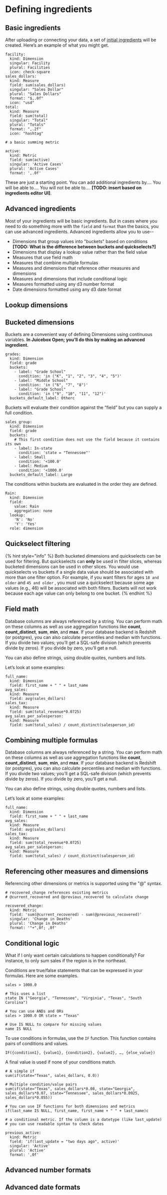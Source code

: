 # Defining ingredients

## Basic ingredients

After uploading or connecting your data, a set of [initial ingredients](./#initial-ingredients) will be created. Here’s an example of what you might get.

```text
facility:
  kind: Dimension
  singular: Facility
  plural: Facilities
  icon: check-square
sales_dollars:
  kind: Measure
  field: sum(sales_dollars)
  singular: "Sales Dollar"
  plural: "Sales Dollars"
  format: "$,.0f"
  icon: "usd"
total:
  kind: Measure
  field: sum(total)
  singular: "Total"
  plural: "Totals"
  format: ",.2f"
  icon: "hashtag"  
```

```text
# a basic summing metric

active:
  kind: Metric
  field: sum(active)
  singular: 'Active Cases'
  plural: 'Active Cases'
  format: ',.0f'
```

These are just a starting point. You can add additional ingredients by.... You will be able to.... You will not be able to.... **\[TODO: insert based on ingredients editor UI\]**.

## Advanced ingredients

Most of your ingredients will be basic ingredients. But in cases where you need to do something more with the `field` and `format` than the basics, you can use advanced ingredients. Advanced ingredients allow you to use--

* Dimensions that group values into "buckets" based on conditions **\[TODO: What is the difference between buckets and quickselects?\]**
* Dimensions that display a lookup value rather than the field value
* Measures that use field math
* Measures that combine multiple formulas
* Measures and dimensions that reference other measures and dimensions
* Measures and dimensions that include conditional logic
* Measures formatted using any d3 number format
* Date dimensions formatted using any d3 date format

## Lookup dimensions

## Bucketed dimensions

Buckets are a convenient way of defining Dimensions using continuous variables. **In Juicebox Open; you’ll do this by making an advanced ingredient.** 

```text
grades:
  kind: Dimension
  field: grade
  buckets:
    - label: "Grade School"
      condition: 'in ("K", "1", "2", "3", "4", "5")'
    - label: "Middle School"
      condition: 'in ("6", "7", "8")'
    - label: "Grade School"
      condition: 'in ("9", "10", "11", "12")'
  buckets_default_label: Otherc
```

Buckets will evaluate their condition against the “field” but you can supply a full condition.

```text
sales_group:
  kind: Dimension
  field: grade
  buckets:
    # This first condition does not use the field because it contains its own
    - label: In-state
      condition: 'state = "Tennessee"'
    - label: Small
      condition: '<100.0'
    - label: Medium
      condition: '<1000.0'
  buckets_default_label: Large
```

The conditions within buckets are evaluated in the order they are defined.

```text
Rain:
  kind: Dimension
  field:
    value: Rain
    aggregation: none
  lookup:
    'N': 'No'
    'Y': 'Yes'
  role: dimension
```

## Quickselect filtering

{% hint style="info" %}
Both bucketed dimensions and quickselects can be used for filtering. But quickselects can **only** be used in filter slices, whereas bucketed dimensions can be used in other slices. You would use quickselects vs buckets if a single data value should be associated with more than one filter option.  For example, if you want filters for ages `18 and older` and `45 and older` , you must use a quickselect because some age values \(e.g., 46\) will be associated with both filters. Buckets will not work because each age value can only belong to one bucket.
{% endhint %}

## Field math

Database columns are always referenced by a string. You can perform math on these columns as well as use aggregation functions like **count**, **count\_distinct**, **sum**, **min**, and **max**. If your database backend is Redshift \(or postgres\), you can also calculate percentiles and median with functions. If you divide two values; you’ll get a SQL-safe division \(which prevents divide by zeros\). If you divide by zero, you’ll get a null.

You can also define strings, using double quotes, numbers and lists.

Let’s look at some examples:

```text
full_name:
  kind: Dimension
  field: first_name + " " + last_name
avg_sales:
  kind: Measure
  field: avg(sales_dollars)
sales_tax:
  kind: Measure
  field: sum(total_revenue*0.0725)
avg_sales_per_salesperson:
  kind: Measure
  field: sum(total_sales) / count_distinct(salesperson_id)
```

## Combining multiple formulas

Database columns are always referenced by a string. You can perform math on these columns as well as use aggregation functions like **count**, **count\_distinct**, **sum**, **min**, and **max**. If your database backend is Redshift \(or postgres\), you can also calculate percentiles and median with functions. If you divide two values; you’ll get a SQL-safe division \(which prevents divide by zeros\). If you divide by zero, you’ll get a null.

You can also define strings, using double quotes, numbers and lists.

Let’s look at some examples:

```text
full_name:
  kind: Dimension
  field: first_name + " " + last_name
avg_sales:
  kind: Measure
  field: avg(sales_dollars)
sales_tax:
  kind: Measure
  field: sum(total_revenue*0.0725)
avg_sales_per_salesperson:
  kind: Measure
  field: sum(total_sales) / count_distinct(salesperson_id)
```

## Referencing other measures and dimensions

Referencing other dimensions or metrics is supported using the "@" syntax.

```text
# recovered_change references existing metrics 
# @current_recovered and @previous_recovered to calculate change

recovered_change:
  kind: Metric
  field: 'sum(@current_recovered) - sum(@previous_recovered)'
  singular: 'Change in Deaths'
  plural: 'Change in Deaths'
  format: '"+",0f; ,0f'
```

## Conditional logic

What if I only want certain calculations to happen conditionally? For instance, to only sum sales if the region is in the northeast.

Conditions are true/false statements that can be expressed in your formulas. Here are some examples.

```text
sales > 1000.0

# This uses a list
state IN ("Georgia", "Tennessee", "Virginia", "Texas", "South Carolina")

# You can use ANDs and ORs
sales > 1000.0 OR state = "Texas"

# Use IS NULL to compare for missing values
name IS NULL
```

To use conditions in formulas, use the `IF` function. This function contains pairs of conditions and values.

`IF({condition1}, {value1}, {condition2}, {value2}, …, {else_value})`

A final value is used if none of your conditions match.

```text
# A simple if  
sum(if(state="Texas", sales_dollars, 0.0))

# Multiple condition/value pairs
sum(if(state="Texas", sales_dollars*0.08, state="Georgia", sales_dollars*0.07, state="Tennessee", sales_dollars*0.0925, sales_dollars*0.055))

# You can use IF functions for both dimensions and metrics
if(last_name IS NULL, first_name, first_name + " " + last_name)c
```



```text
# a conditional metric. If the column is a datetype (like last_update) 
# you can use readable syntax to check dates

previous_active:
  kind: Metric
  field: 'if(last_update = "two days ago", active)'
  singular: 'Active'
  plural: 'Active'
  format: ',0f'
```

## Advanced number formats

## Advanced date formats







